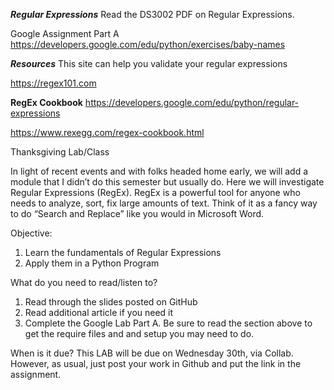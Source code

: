 ***Regular Expressions***
Read the DS3002 PDF on Regular Expressions. 

Google Assignment Part A
https://developers.google.com/edu/python/exercises/baby-names

***Resources***
This site can help you validate your regular expressions

https://regex101.com 

**RegEx Cookbook**
https://developers.google.com/edu/python/regular-expressions

https://www.rexegg.com/regex-cookbook.html

Thanksgiving Lab/Class

In light of recent events and with folks headed home early, we will add a module that I didn’t do this semester but usually do. Here we will investigate Regular Expressions (RegEx). RegEx is a powerful tool for anyone who needs to analyze, sort, fix large amounts of text. Think of it as a fancy way to do “Search and Replace” like you would in Microsoft Word.

Objective:
1.	Learn the fundamentals of Regular Expressions
2.	Apply them in a Python Program

What do you need to read/listen to?
1.	Read through the slides posted on GitHub
2.	Read additional article if you need it
3.	Complete the Google Lab Part A. Be sure to read the section above to get the require files and and setup you may need to do.

When is it due?  This LAB will be due on Wednesday 30th, via Collab. However, as usual, just post your work in Github and put the link in the assignment. 



